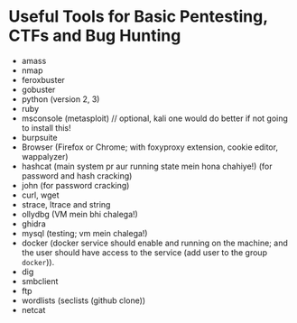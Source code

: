 # Useful Tools for Basic Pentesting, CTFs and Bug Hunting

- amass
- nmap
- feroxbuster
- gobuster
- python (version 2, 3)
- ruby
- msconsole (metasploit) // optional, kali one would do better if not going to install this!
- burpsuite
- Browser (Firefox or Chrome; with foxyproxy extension, cookie editor, wappalyzer)
- hashcat (main system pr aur running state mein hona chahiye!) (for password and hash cracking)
- john (for password cracking)
- curl, wget
- strace, ltrace and string
- ollydbg (VM mein bhi chalega!)
- ghidra
- mysql (testing; vm mein chalega!)
- docker (docker service should enable and running on the machine; and the user should have access to the service (add user to the group `docker`)).
- dig
- smbclient
- ftp
- wordlists (seclists (github clone))
- netcat
